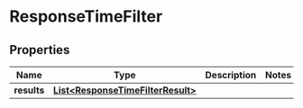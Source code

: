 

# ResponseTimeFilter

## Properties

Name | Type | Description | Notes
------------ | ------------- | ------------- | -------------
**results** | [**List&lt;ResponseTimeFilterResult&gt;**](ResponseTimeFilterResult.md) |  | 



